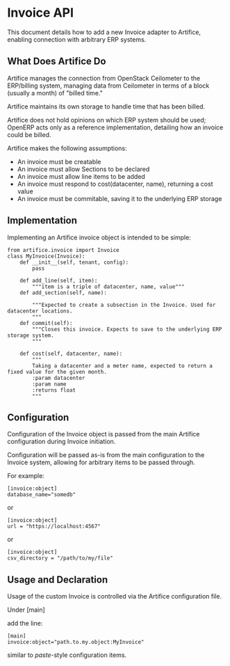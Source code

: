 # Invoice API

This document details how to add a new Invoice adapter to Artifice, enabling connection with arbitrary ERP systems.

## What Does Artifice Do

Artifice manages the connection from OpenStack Ceilometer to the ERP/billing system, managing data from Ceilometer in terms of a block (usually a month) of "billed time."

Artifice maintains its own storage to handle time that has been billed.

Artifice does not hold opinions on which ERP system should be used; OpenERP acts only as a reference implementation, detailing how an invoice could be billed.

Artifice makes the following assumptions:

* An invoice must be creatable
* An invoice must allow Sections to be declared
* An invoice must allow line items to be added
* An invoice must respond to cost(datacenter, name), returning a cost value
* An invoice must be commitable, saving it to the underlying ERP storage


## Implementation

Implementing an Artifice invoice object is intended to be simple:

    from artifice.invoice import Invoice
    class MyInvoice(Invoice):
        def __init__(self, tenant, config):
            pass

        def add_line(self, item):
            """item is a triple of datacenter, name, value"""
        def add_section(self, name):

            """Expected to create a subsection in the Invoice. Used for datacenter locations.
            """
        def commit(self):
            """Closes this invoice. Expects to save to the underlying ERP storage system.
            """

        def cost(self, datacenter, name):
            """
            Taking a datacenter and a meter name, expected to return a fixed value for the given month.
            :param datacenter
            :param name
            :returns float
            """

## Configuration

Configuration of the Invoice object is passed from the main Artifice configuration during Invoice initiation.

Configuration will be passed as-is from the main configuration to the Invoice system, allowing for arbitrary items to be passed through.

For example:

    [invoice:object]
    database_name="somedb"

or

    [invoice:object]
    url = "https://localhost:4567"

or

    [invoice:object]
    csv_directory = "/path/to/my/file"

## Usage and Declaration

Usage of the custom Invoice is controlled via the Artifice configuration file.

Under
    [main]

add the line:

    [main]
    invoice:object="path.to.my.object:MyInvoice"

similar to *paste*-style configuration items.

